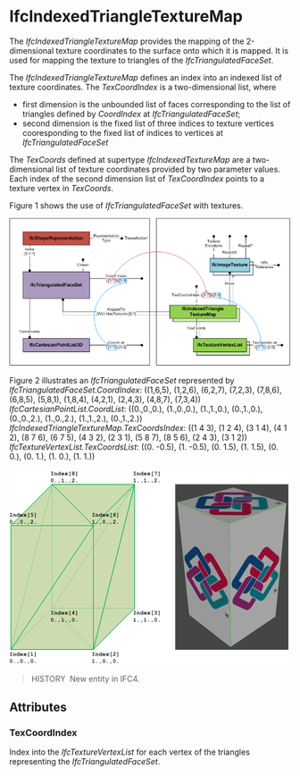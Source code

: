 # IfcIndexedTriangleTextureMap

The _IfcIndexedTriangleTextureMap_ provides the mapping of the 2-dimensional texture coordinates to the surface onto which it is mapped. It is used for mapping the texture to triangles of the _IfcTriangulatedFaceSet_.

The _IfcIndexedTriangleTextureMap_ defines an index into an indexed list of texture coordinates. The _TexCoordIndex_ is a two-dimensional list, where

* first dimension is the unbounded list of faces corresponding to the list of triangles defined by _CoordIndex_ at _IfcTriangulatedFaceSet_;
* second dimension is the fixed list of three indices to texture vertices cooresponding to the fixed list of indices to vertices at _IfcTriangulatedFaceSet_

The _TexCoords_ defined at supertype _IfcIndexedTextureMap_ are a two-dimensional list of texture coordinates provided by two parameter values. Each index of the second dimension list of _TexCoordIndex_ points to a texture vertex in _TexCoords_.

Figure 1 shows the use of _IfcTriangulatedFaceSet_ with textures.

!["Instantiation diagram showing the use of _IfcIndexedTriangleTextureMap_"](../../../../figures/ifcindexedtriangletexturemap_01.png "Figure 1 &mdash; Use of _IfcIndexedTriangleTextureMap_")

Figure 2 illustrates an _IfcTriangulatedFaceSet_ represented by   
_IfcTriangulatedFaceSet.CoordIndex_: ((1,6,5), (1,2,6), (6,2,7), (7,2,3), (7,8,6), (6,8,5), (5,8,1), (1,8,4), (4,2,1), (2,4,3), (4,8,7), (7,3,4))  
_IfcCartesianPointList.CoordList_: ((0.,0.,0.), (1.,0.,0.), (1.,1.,0.), (0.,1.,0.), (0.,0.,2.), (1.,0.,2.), (1.,1.,2.), (0.,1.,2.))  
_IfcIndexedTriangleTextureMap.TexCoordsIndex_: ((1 4 3), (1 2 4), (3 1 4), (4 1 2), (8 7 6), (6 7 5), (4 3 2), (2 3 1), (5 8 7), (8 5 6), (2 4 3), (3 1 2))  
_IfcTextureVertexList.TexCoordsList_: ((0. -0.5), (1. -0.5), (0. 1.5), (1. 1.5), (0. 0.), (0. 1.), (1. 0.), (1. 1.))

!["Instantiation diagram showing the use of _IfcIndexedTriangleTextureMap_"](../../../../figures/ifcindexedtriangletexturemap_example-01.png "Figure 2 &mdash; Indexed triangle texture map geometry")

> HISTORY&nbsp; New entity in IFC4.

## Attributes

### TexCoordIndex
Index into the _IfcTextureVertexList_ for each vertex of the triangles representing the _IfcTriangulatedFaceSet_.
